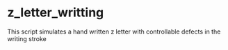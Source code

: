 # z_letter_writting
This script simulates a hand written z letter with controllable defects in the writing stroke
